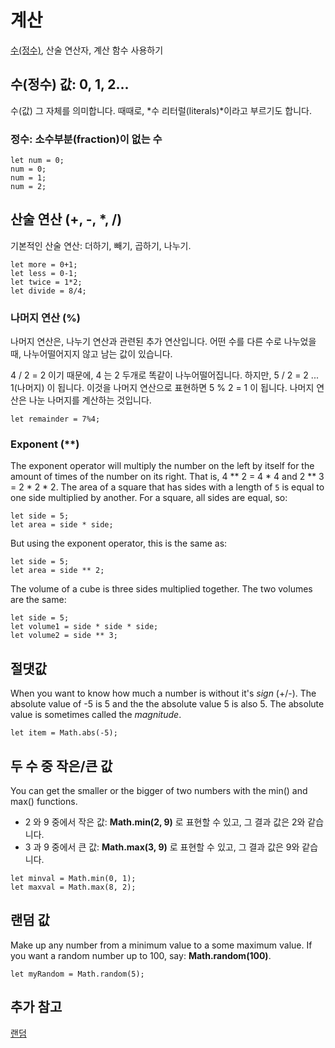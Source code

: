 # 계산

[수(정수)](/types/number), 산술 연산자, 계산 함수 사용하기

## 수(정수) 값: 0, 1, 2...

수(값) 그 자체를 의미합니다. 때때로, *수 리터럴(literals)*이라고 부르기도 합니다.

### 정수: 소수부분(fraction)이 없는 수

```block
let num = 0;
num = 0;
num = 1;
num = 2;
```

## 산술 연산 (+, -, *, /)

기본적인 산술 연산: 더하기, 빼기, 곱하기, 나누기.

```block
let more = 0+1;
let less = 0-1;
let twice = 1*2;
let divide = 8/4;
```

### 나머지 연산 (%)

나머지 연산은, 나누기 연산과 관련된 추가 연산입니다. 어떤 수를 다른 수로 나누었을 때, 나누어떨어지지 않고 남는 값이 있습니다.

4 / 2 = 2 이기 때문에, 4 는 2 두개로 똑같이 나누어떨어집니다. 하지만, 5 / 2 = 2 ... 1(나머지) 이 됩니다. 이것을 나머지 연산으로 표현하면 5 % 2 = 1 이 됩니다. 나머지 연산은 나눈 나머지를 계산하는 것입니다.

```block
let remainder = 7%4;
```

### Exponent (**)

The exponent operator will multiply the number on the left by itself for the amount of times of the number on its right. That is, 4 ** 2 = 4 \* 4 and 2 ** 3 = 2 \* 2 \* 2. The area of a square that has sides with a length of `5` is equal to one side multiplied by another. For a square, all sides are equal, so:

```block
let side = 5;
let area = side * side;
```

But using the exponent operator, this is the same as:

```block
let side = 5;
let area = side ** 2;
```

The volume of a cube is three sides multiplied together. The two volumes are the same:

```block
let side = 5;
let volume1 = side * side * side;
let volume2 = side ** 3;
```

## 절댓값

When you want to know how much a number is without it's *sign* (+/-). The absolute value of -5 is 5 and the the absolute value 5 is also 5. The absolute value is sometimes called the *magnitude*.

```block
let item = Math.abs(-5);
```

## 두 수 중 작은/큰 값

You can get the smaller or the bigger of two numbers with the min() and max() functions.

* 2 와 9 중에서 작은 값: **Math.min(2, 9)** 로 표현할 수 있고, 그 결과 값은 2와 같습니다.
* 3 과 9 중에서 큰 값: **Math.max(3, 9)** 로 표현할 수 있고, 그 결과 값은 9와 같습니다.

```block
let minval = Math.min(0, 1);
let maxval = Math.max(8, 2);
```

## 랜덤 값

Make up any number from a minimum value to a some maximum value. If you want a random number up to 100, say: **Math.random(100)**.

```block
let myRandom = Math.random(5);
```

## 추가 참고

[랜덤](/reference/math/random)